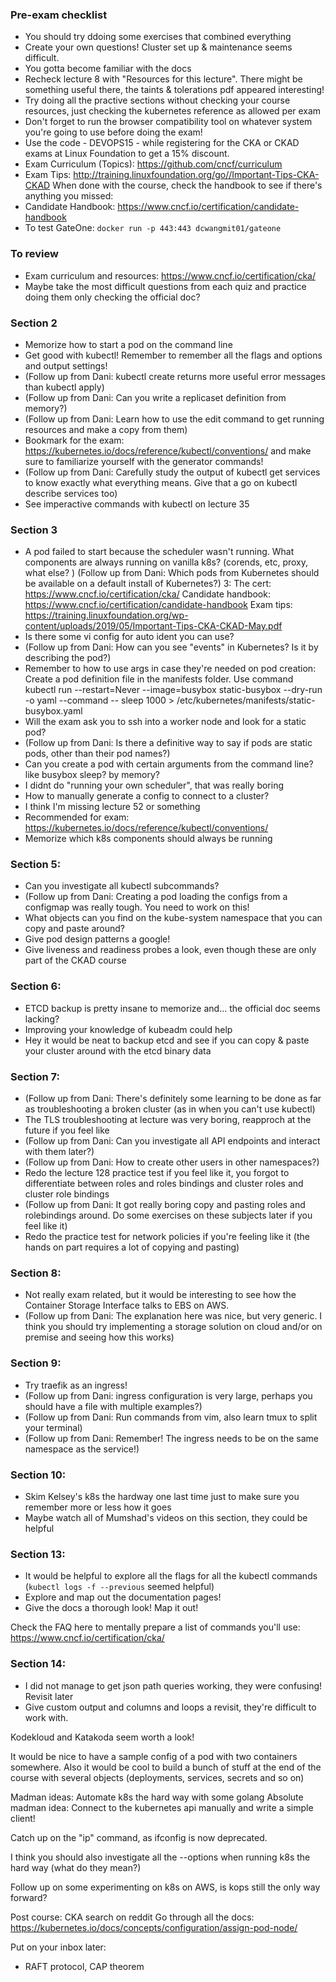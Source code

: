 ### Pre-exam checklist
- You should try ddoing some exercises that combined everything
- Create your own questions! Cluster set up & maintenance seems difficult.
- You gotta become familiar with the docs
- Recheck lecture 8 with "Resources for this lecture". There might be something useful there, the taints & tolerations pdf appeared interesting!
- Try doing all the practive sections without checking your course resources, just checking the kubernetes reference as allowed per exam
- Don't forget to run the browser compatibility tool on whatever system you're going to use before doing the exam!
- Use the code - DEVOPS15 - while registering for the CKA or CKAD exams at Linux Foundation to get a 15% discount.
- Exam Curriculum (Topics): https://github.com/cncf/curriculum
- Exam Tips: http://training.linuxfoundation.org/go//Important-Tips-CKA-CKAD
When done with the course, check the handbook to see if there's anything you missed:
- Candidate Handbook: https://www.cncf.io/certification/candidate-handbook
- To test GateOne: `docker run -p 443:443 dcwangmit01/gateone`

### To review
- Exam curriculum and resources: https://www.cncf.io/certification/cka/
- Maybe take the most difficult questions from each quiz and practice doing them only checking the official doc?

### Section 2
- Memorize how to start a pod on the command line
- Get good with kubectl! Remember to remember all the flags and options and output settings!
- (Follow up from Dani: kubectl create returns more useful error messages than kubectl apply)
- (Follow up from Dani: Can you write a replicaset definition from memory?)
- (Follow up from Dani: Learn how to use the edit command to get running resources and make a copy from them)
- Bookmark for the exam: https://kubernetes.io/docs/reference/kubectl/conventions/ and make sure to familiarize yourself with the generator commands!
- (Follow up from Dani: Carefully study the output of kubectl get services to know exactly what everything means. Give that a go on kubectl describe services too)
- See imperactive commands with kubectl on lecture 35


### Section 3
- A pod failed to start because the scheduler wasn't running. What components are always running on vanilla k8s? (corends, etc, proxy, what else? ) (Follow up from Dani: Which pods from Kubernetes should be available on a default install of Kubernetes?)
3:
The cert: https://www.cncf.io/certification/cka/
Candidate handbook: https://www.cncf.io/certification/candidate-handbook
Exam tips: https://training.linuxfoundation.org/wp-content/uploads/2019/05/Important-Tips-CKA-CKAD-May.pdf
- Is there some vi config for auto ident you can use?
- (Follow up from Dani: How can you see "events" in Kubernetes? Is it by describing the pod?)
- Remember to how to use args in case they're needed on pod creation: Create a pod definition file in the manifests folder. Use command kubectl run --restart=Never --image=busybox static-busybox --dry-run -o yaml --command -- sleep 1000 > /etc/kubernetes/manifests/static-busybox.yaml
- Will the exam ask you to ssh into a worker node and look for a static pod?
- (Follow up from Dani: Is there a definitive way to say if pods are static pods, other than their pod names?)
- Can you create a pod with certain arguments from the command line? like busybox sleep? by memory?
- I didnt do "running your own scheduler", that was really boring
- How to manually generate a config to connect to a cluster?
- I think I'm missing lecture 52 or something
- Recommended for exam: https://kubernetes.io/docs/reference/kubectl/conventions/
- Memorize which k8s components should always be running

### Section 5:
- Can you investigate all kubectl subcommands?
- (Follow up from Dani: Creating a pod loading the configs from a configmap was really tough. You need to work on this!
- What objects can you find on the kube-system namespace that you can copy and paste around?
- Give pod design patterns a google! 
- Give liveness and readiness probes a look, even though these are only part of the CKAD course

### Section 6:
- ETCD backup is pretty insane to memorize and... the official doc seems lacking?
- Improving your knowledge of kubeadm could help
- Hey it would be neat to backup etcd and see if you can copy & paste your cluster around with the etcd binary data

### Section 7:
- (Follow up from Dani: There's definitely some learning to be done as far as troubleshooting a broken cluster (as in when you can't use kubectl)
- The TLS troubleshooting at lecture was very boring, reapproch at the future if you feel like
- (Follow up from Dani: Can you investigate all API endpoints and interact with them later?)
- (Follow up from Dani: How to create other users in other namespaces?)
- Redo the lecture 128 practice test if you feel like it, you forgot to differentiate between roles and roles bindings and cluster roles and cluster role bindings 
- (Follow up from Dani: It got really boring copy and pasting roles and rolebindings around. Do some exercises on these subjects later if you feel like it)
- Redo the practice test for network policies if you're feeling like it (the hands on part requires a lot of copying and pasting)

### Section 8:
- Not really exam related, but it would be interesting to see how the Container Storage Interface talks to EBS on AWS.
- (Follow up from Dani: The explanation here was nice, but very generic. I think you should try implementing a storage solution on cloud and/or on premise and seeing how this works)

### Section 9:
- Try traefik as an ingress!
- (Follow up from Dani: ingress configuration is very large, perhaps you should have a file with multiple examples?)
- (Follow up from Dani: Run commands from vim, also learn tmux to split your terminal)
- (Follow up from Dani: Remember! The ingress needs to be on the same namespace as the service!)

### Section 10:
- Skim Kelsey's k8s the hardway one last time just to make sure you remember more or less how it goes
- Maybe watch all of Mumshad's videos on this section, they could be helpful

### Section 13:
- It would be helpful to explore all the flags for all the kubectl commands (`kubectl logs -f --previous` seemed helpful)
- Explore and map out the documentation pages!
- Give the docs a thorough look! Map it out!

Check the FAQ here to mentally prepare a list of commands you'll use:
https://www.cncf.io/certification/cka/

### Section 14:
- I did not manage to get json path queries working, they were confusing! Revisit later
- Give custom output and columns and loops a revisit, they're difficult to work with.

Kodekloud and Katakoda seem worth a look!

It would be nice to have a sample config of a pod with two containers somewhere.
Also it would be cool to build a bunch of stuff at the end of the course with several objects (deployments, services, secrets and so on)

Madman ideas: Automate k8s the hard way with some golang
Absolute madman idea: Connect to the kubernetes api manually and write a simple client!

Catch up on the "ip" command, as ifconfig is now deprecated.

I think you should also investigate all the --options when running k8s the hard way (what do they mean?)

Follow up on some experimenting on k8s on AWS, is kops still the only way forward?

Post course:
CKA search on reddit
Go through all the docs: https://kubernetes.io/docs/concepts/configuration/assign-pod-node/

Put on your inbox later:
- RAFT protocol, CAP theorem